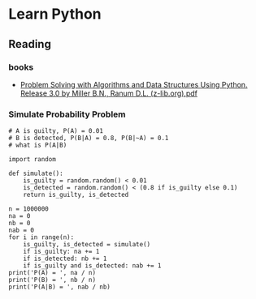 # Learn Python

## Reading

### books
- [Problem Solving with Algorithms and Data Structures Using Python. Release 3.0 by Miller B.N., Ranum D.L. (z-lib.org).pdf](https://github.com/eecsmap/eecsmap.github.io/files/8311951/Problem.Solving.with.Algorithms.and.Data.Structures.Using.Python.Release.3.0.by.Miller.B.N.Ranum.D.L.z-lib.org.pdf)



### Simulate Probability Problem

```python3
# A is guilty, P(A) = 0.01
# B is detected, P(B|A) = 0.8, P(B|~A) = 0.1
# what is P(A|B)

import random

def simulate():
    is_guilty = random.random() < 0.01
    is_detected = random.random() < (0.8 if is_guilty else 0.1)
    return is_guilty, is_detected

n = 1000000
na = 0
nb = 0
nab = 0
for i in range(n):
    is_guilty, is_detected = simulate()
    if is_guilty: na += 1
    if is_detected: nb += 1
    if is_guilty and is_detected: nab += 1
print('P(A) = ', na / n)
print('P(B) = ', nb / n)
print('P(A|B) = ', nab / nb)
```

